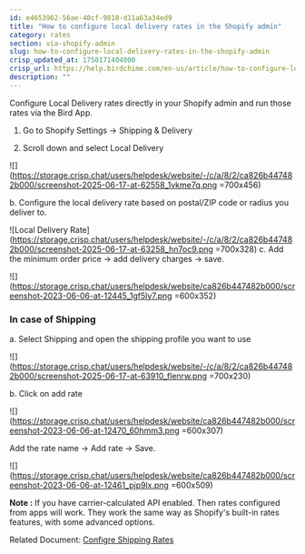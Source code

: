 ```yaml
---
id: e4653962-56ae-40cf-9818-d11a63a34ed9
title: "How to configure local delivery rates in the Shopify admin"
category: rates
section: via-shopify-admin
slug: how-to-configure-local-delivery-rates-in-the-shopify-admin
crisp_updated_at: 1750171404000
crisp_url: https://help.birdchime.com/en-us/article/how-to-configure-local-delivery-rates-in-the-shopify-admin-513tmv/
description: ""
---
```


Configure Local Delivery rates directly in your Shopify admin and run those rates via the Bird App.

1. Go to Shopify Settings → Shipping & Delivery

2. Scroll down and select Local Delivery

![](https://storage.crisp.chat/users/helpdesk/website/-/c/a/8/2/ca826b447482b000/screenshot-2025-06-17-at-62558_1vkme7q.png =700x456)

b. Configure the local delivery rate based on postal/ZIP code or radius you deliver to.

![Local Delivery Rate](https://storage.crisp.chat/users/helpdesk/website/-/c/a/8/2/ca826b447482b000/screenshot-2025-06-17-at-63258_hn7oc9.png =700x328)
c. Add the minimum order price  → add delivery charges  → save.

![](https://storage.crisp.chat/users/helpdesk/website/ca826b447482b000/screenshot-2023-06-06-at-12445_1gf5ly7.png =600x352)

### In case of Shipping

a. Select Shipping and open the shipping profile you want to use

![](https://storage.crisp.chat/users/helpdesk/website/-/c/a/8/2/ca826b447482b000/screenshot-2025-06-17-at-63910_flenrw.png =700x230)

b. Click on add rate

![](https://storage.crisp.chat/users/helpdesk/website/ca826b447482b000/screenshot-2023-06-06-at-12470_60hmm3.png =600x307)

Add the rate name → Add rate  →  Save.

![](https://storage.crisp.chat/users/helpdesk/website/ca826b447482b000/screenshot-2023-06-06-at-12461_pjp9lx.png =600x509)

**Note :** If you have carrier-calculated API enabled. Then rates configured from apps will work. They work the same way as Shopify's built-in rates features, with some advanced options.

Related Document: [Configre Shipping Rates](https://help.birdchime.com/en-us/article/configure-shipping-rates-llsy16/)
